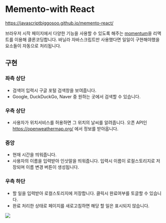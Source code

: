 # Memento-with React

https://javascriptbiggosoo.github.io/memento-react/

브라우저 시작 페이지에서 다양한 기능을 사용할 수 있도록 해주는 [momentum](https://momentumdash.com/)을 리액트를 이용해 클론코딩합니다.
바닐라 자바스크립트만 사용했다면 일일이 구현해야했을 요소들이 자동으로 처리됩니다.

## 구현

### 좌측 상단

- 검색어 입력시 구글 포털 검색창을 보여줍니다.
- Google, DuckDuckGo, Naver 중 원하는 곳에서 검색할 수 있습니다.

### 우측 상단

- 사용자가 위치서비스를 허용하면 그 위치의 날씨를 알려줍니다.
  오픈 API인 https://openweathermap.org/ 에서 정보를 받아옵니다.

### 중앙

- 현재 시간을 띄워줍니다.
- 사용자의 이름을 입력받아 인삿말을 띄워줍니다.
  입력시 이름이 로컬스토리지로 저장되며 이름 변경 버튼이 생성됩니다.

### 우측 하단

- 할 일을 입력받아 로컬스토리지에 저장합니다.
  클릭시 완료여부를 토글할 수 있습니다.
- 완료 처리한 상태로 페이지를 새로고침하면 해당 할 일은 표시되지 않습니다.

<img src="https://user-images.githubusercontent.com/28939278/216800752-4afec1fa-ca35-466b-add2-86d1f2e8a7a5.gif">

